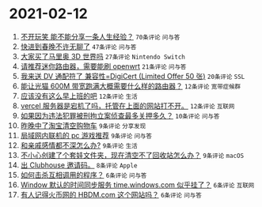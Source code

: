 # 2021-02-12

1. [不开玩笑 能不能分享一条人生经验？](https://www.v2ex.com/t/753038) `70条评论` `问与答`
1. [快进到春晚不许无聊了](https://www.v2ex.com/t/753020) `47条评论` `问与答`
1. [大家买了马里奥 3D 世界吗](https://www.v2ex.com/t/753010) `27条评论` `Nintendo Switch`
1. [请推荐迷你路由器，需要能刷 openwrt](https://www.v2ex.com/t/753015) `21条评论` `问与答`
1. [我来送 DV 通配符了 兼容性=DigiCert (Limited Offer 50 张)](https://www.v2ex.com/t/753028) `20条评论` `SSL`
1. [能让光猫 600M 带宽跑满大概需要什么样的路由器？](https://www.v2ex.com/t/753030) `12条评论` `宽带症候群`
1. [应该没有这么早上班的吧](https://www.v2ex.com/t/753014) `12条评论` `生活`
1. [vercel 服务器是宕机了吗，托管在上面的网站打不开。](https://www.v2ex.com/t/753009) `12条评论` `互联网`
1. [如果因为违法犯罪被刑拘立案侦查最多关押多久？](https://www.v2ex.com/t/753008) `10条评论` `问与答`
1. [昨晚中了淘宝清空购物车](https://www.v2ex.com/t/753055) `9条评论` `分享发现`
1. [局域网内联机的 pc 游戏推荐](https://www.v2ex.com/t/753046) `9条评论` `问与答`
1. [和亲戚感情都不深怎么办?](https://www.v2ex.com/t/753040) `9条评论` `生活`
1. [不小心创建了个套娃文件夹，现在清空不了回收站怎么办？](https://www.v2ex.com/t/753021) `9条评论` `macOS`
1. [出 Clubhouse 邀请码。](https://www.v2ex.com/t/753016) `8条评论` `Apple`
1. [如何击杀互相调用的程序？](https://www.v2ex.com/t/753057) `6条评论` `问与答`
1. [Window 默认的时间同步服务 time.windows.com 似乎挂了？](https://www.v2ex.com/t/753041) `6条评论` `互联网`
1. [有人记得火币网的 HBDM.com 这个网站吗？](https://www.v2ex.com/t/753011) `6条评论` `问与答`
